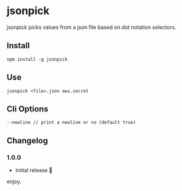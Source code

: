# jsonpick

jsonpick picks values from a json file based on dot notation selectors.

## Install

    npm install -g jsonpick

## Use

    jsonpick <file>.json aws.secret

## Cli Options

    --newline // print a newline or no (default true)

## Changelog

### 1.0.0

* Initial release :tada:

enjoy.
